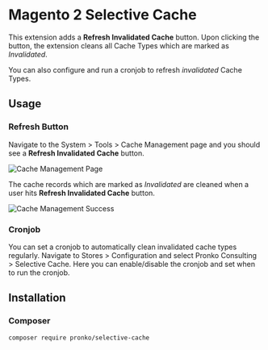 # Magento 2 Selective Cache

This extension adds a **Refresh Invalidated Cache** button. Upon clicking the button, the extension cleans all Cache Types which are marked as *Invalidated*.

You can also configure and run a cronjob to refresh *invalidated* Cache Types.

## Usage

### Refresh Button
Navigate to the System > Tools > Cache Management page and you should see a **Refresh Invalidated Cache** button.

![Cache Management Page](https://raw.githubusercontent.com/mcspronko/selective-cache/master/docs/cache-management-button.png)

The cache records which are marked as *Invalidated* are cleaned when a user hits **Refresh Invalidated Cache** button.

![Cache Management Success](https://raw.githubusercontent.com/mcspronko/selective-cache/master/docs/cache-management-success.png)

### Cronjob
You can set a cronjob to automatically clean invalidated cache types regularly.
Navigate to Stores > Configuration and select Pronko Consulting > Selective Cache.
Here you can enable/disable the cronjob and set when to run the cronjob.

## Installation

### Composer

```bash
composer require pronko/selective-cache
```
